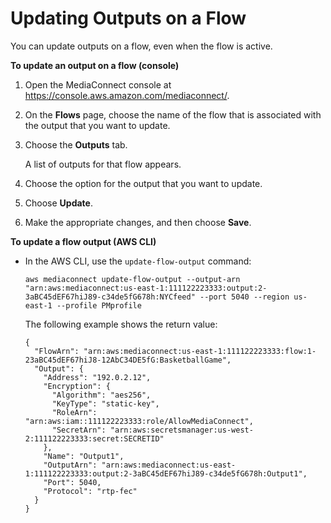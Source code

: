 # Updating Outputs on a Flow<a name="outputs-update"></a>

You can update outputs on a flow, even when the flow is active\.

**To update an output on a flow \(console\)**

1. Open the MediaConnect console at [https://console\.aws\.amazon\.com/mediaconnect/](https://console.aws.amazon.com/mediaconnect/)\.

1. On the **Flows** page, choose the name of the flow that is associated with the output that you want to update\.

1. Choose the **Outputs** tab\.

   A list of outputs for that flow appears\.

1. Choose the option for the output that you want to update\.

1. Choose **Update**\.

1. Make the appropriate changes, and then choose **Save**\.

**To update a flow output \(AWS CLI\)**
+ In the AWS CLI, use the `update-flow-output` command:

  ```
  aws mediaconnect update-flow-output --output-arn "arn:aws:mediaconnect:us-east-1:111122223333:output:2-3aBC45dEF67hiJ89-c34de5fG678h:NYCfeed" --port 5040 --region us-east-1 --profile PMprofile
  ```

  The following example shows the return value:

  ```
  {
    "FlowArn": "arn:aws:mediaconnect:us-east-1:111122223333:flow:1-23aBC45dEF67hiJ8-12AbC34DE5fG:BasketballGame",
    "Output": {
      "Address": "192.0.2.12",
      "Encryption": {
        "Algorithm": "aes256",
        "KeyType": "static-key",
        "RoleArn": "arn:aws:iam::111122223333:role/AllowMediaConnect",
        "SecretArn": "arn:aws:secretsmanager:us-west-2:111122223333:secret:SECRETID"
      },
      "Name": "Output1",
      "OutputArn": "arn:aws:mediaconnect:us-east-1:111122223333:output:2-3aBC45dEF67hiJ89-c34de5fG678h:Output1",
      "Port": 5040,
      "Protocol": "rtp-fec"
    }
  }
  ```